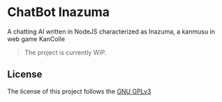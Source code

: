 # ChatBot Inazuma
A chatting AI written in NodeJS characterized as Inazuma, a kanmusu in web game KanColle

> The project is currently WIP.

## License
The license of this project follows the [GNU GPLv3](LICENSE)
